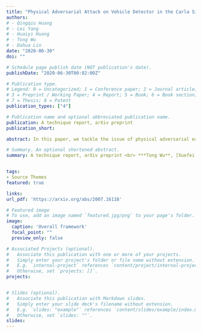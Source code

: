 ```yaml
---
title: "Physical Adversarial Attack on Vehicle Detector in the Carla Simulator"
authors:
# - Qingqiu Huang
# - Lei Yang  
# - Huaiyi Huang
# - Tong Wu
# - Dahua Lin
date: "2020-06-30"
doi: ""

# Schedule page publish date (NOT publication's date).
publishDate: "2020-06-30T00:02:00Z"

# Publication type.
# Legend: 0 = Uncategorized; 1 = Conference paper; 2 = Journal article;
# 3 = Preprint / Working Paper; 4 = Report; 5 = Book; 6 = Book section;
# 7 = Thesis; 8 = Patent
publication_types: ["4"]

# Publication name and optional abbreviated publication name.
publication: A technique report, arXiv preprint
publication_short: 

abstract: In this paper, we tackle the issue of physical adversarial examples for object detectors in the wild. Specifically, we proposed to generate adversarial patterns to be applied on vehicle surface so that it's not recognizable by detectors in the photo-realistic Carla simulator. Our approach contains two main techniques, an Enlarge-and-Repeat process and a Discrete Searching method, to craft mosaic-like adversarial vehicle textures without access to neither the model weight of the detector nor a differential rendering procedure. The experimental results demonstrate the effectiveness of our approach in the simulator.

# Summary. An optional shortened abstract.
summary: A technique report, arXiv preprint <br> ***Tong Wu**, [Xuefei Ning](https://nicsefc.ee.tsinghua.edu.cn/people/xuefei-ning/), [Wenshuo Li](https://nicsefc.ee.tsinghua.edu.cn/people/wilson-lee/), [Ranran Huang](https://nicsefc.ee.tsinghua.edu.cn/people/ranran-huang/), [Huazhong Yang](https://scholar.google.com/citations?user=3m8I0XAAAAAJ&hl=en), [Yu Wang](http://nicsefc.ee.tsinghua.edu.cn/people/yu-wang/)*


tags:
- Source Themes
featured: true

links:
url_pdf: 'https://arxiv.org/abs/2007.16118'

# Featured image
# To use, add an image named `featured.jpg/png` to your page's folder. 
image:
  caption: 'Overall framework'
  focal_point: ""
  preview_only: false

# Associated Projects (optional).
#   Associate this publication with one or more of your projects.
#   Simply enter your project's folder or file name without extension.
#   E.g. `internal-project` references `content/project/internal-project/index.md`.
#   Otherwise, set `projects: []`.
projects: 


# Slides (optional).
#   Associate this publication with Markdown slides.
#   Simply enter your slide deck's filename without extension.
#   E.g. `slides: "example"` references `content/slides/example/index.md`.
#   Otherwise, set `slides: ""`.
slides: 
---
```

<!-- 
{{% alert note %}}
Click the *Cite* button above to demo the feature to enable visitors to import publication metadata into their reference management software.
{{% /alert %}}

{{% alert note %}}
Click the *Slides* button above to demo Academic's Markdown slides feature.
{{% /alert %}}

Supplementary notes can be added here, including [code and math](https://sourcethemes.com/academic/docs/writing-markdown-latex/). -->

